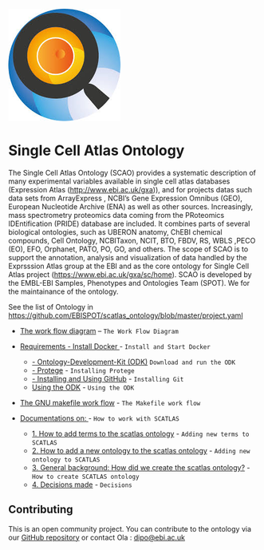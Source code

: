 ![schema](../scatlas.jpeg)
# Single Cell Atlas Ontology

The Single Cell Atlas Ontology (SCAO) provides a systematic description of many experimental variables available in single cell atlas databases (Expression Atlas (http://www.ebi.ac.uk/gxa)), and for projects datas such data sets from ArrayExpress , NCBI’s Gene Expression Omnibus (GEO), European Nucleotide Archive (ENA) as well as other sources. Increasingly, mass spectrometry proteomics data coming from the PRoteomics IDEntification (PRIDE) database are included. It combines parts of several biological ontologies, such as UBERON anatomy, ChEBI chemical compounds, Cell Ontology, NCBITaxon, NCIT, BTO, FBDV, RS, WBLS ,PECO (EO), EFO, Orphanet, PATO, PO, GO, and others. The scope of SCAO is to support the annotation, analysis and visualization of data handled by the Exprsssion Atlas group  at the EBI and as the core ontology for Single Cell Atlas project (https://www.ebi.ac.uk/gxa/sc/home). SCAO  is developed by the EMBL-EBI Samples, Phenotypes and Ontologies Team (SPOT). We for the maintainance of the ontology.

See the list of Ontology in https://github.com/EBISPOT/scatlas_ontology/blob/master/project.yaml

- [The work flow diagram](workflow.md) – `The Work Flow Diagram`
- [Requirements - Install Docker ](https://www.docker.com/get-docker) - `Install and Start Docker`
  - [- Ontology-Development-Kit (ODK)](https://github.com/INCATools/ontology-development-kit) `Download and run the ODK`
  - [- Protege](https://go-ontology.readthedocs.io/en/latest/InitialSetup.html#installing-protege) - `Installing Protege`
  - [- Installing and Using GitHub](https://git-scm.com/) - `Installing Git`
  - [Using the ODK]() - `Using the ODK`
- [The GNU makefile work flow](GNUmakefile.md) - `The Makefile work flow`

- [Documentations on: ](documentations.md) -  `How to work with SCATLAS`
  - [1. How to add terms to the scatlas ontology](Adding_new_terms.md) - `Adding new terms to SCATLAS`
  - [2. How to add a new ontology to the scatlas ontology](Adding_new_ontology.md) - `Adding new ontology to SCATLAS`
  - [3. General background: How did we create the scatlas ontology?](background_info.md) - `How to create SCATLAS ontology`
  - [4. Decisions made](decisions.md) - `Decisions`


## Contributing

This is an open community project. You can contribute to the ontology via our [GitHub repository](https://github.com/EBISPOT/scatlas_ontology) or contact Ola : dipo@ebi.ac.uk
